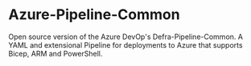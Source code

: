 # Azure-Pipeline-Common
Open source version of the Azure DevOp's Defra-Pipeline-Common. A YAML and extensional Pipeline for deployments to Azure that supports Bicep, ARM and PowerShell.

